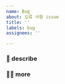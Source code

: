 ```yaml
---
name: Bug
about: 오류 사항 issue
title: ''
labels: bug
assignees: ''

---
```


### 🐞 describe

### ✋🏻 more
